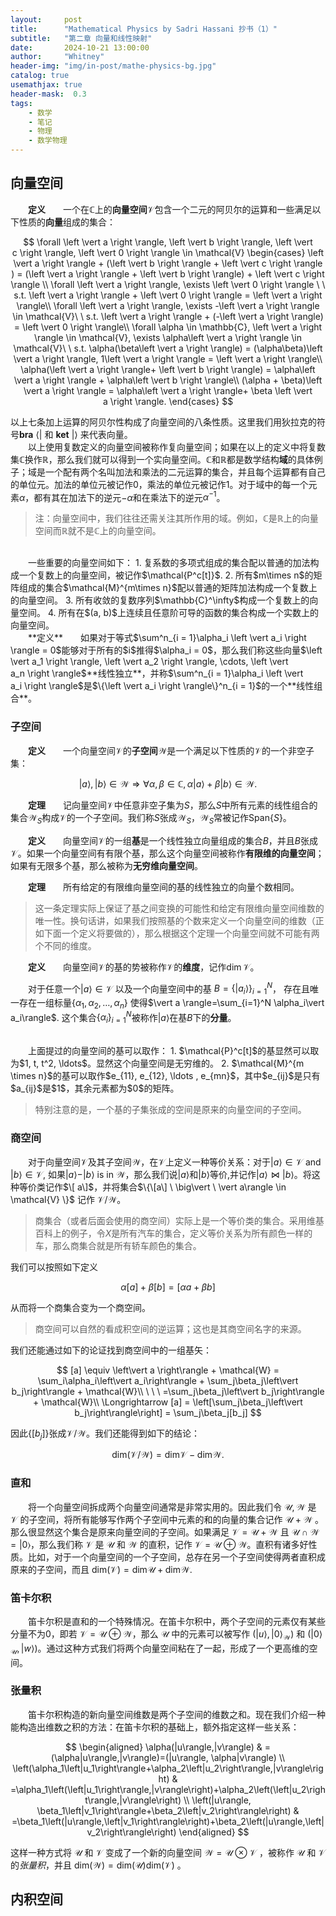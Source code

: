 ```yaml
---
layout:     post
title:      "Mathematical Physics by Sadri Hassani 抄书（1）"
subtitle:   "第二章 向量和线性映射"
date:       2024-10-21 13:00:00
author:     "Whitney"
header-img: "img/in-post/mathe-physics-bg.jpg"
catalog: true
usemathjax: true
header-mask:  0.3
tags:
    - 数学
    - 笔记
    - 物理
    - 数学物理
---
```


## 向量空间
&emsp;&emsp;**定义**&emsp;&emsp;一个在$\mathbb{C}$上的**向量空间**$\mathcal{V}$包含一个二元的阿贝尔的运算和一些满足以下性质的**向量**组成的集合：

$$
\forall \left \vert a \right \rangle, \left \vert b \right \rangle, \left \vert c \right \rangle, \left \vert 0 \right \rangle \in \mathcal{V}
\begin{cases}
    \left \vert a \right \rangle + (\left \vert b \right \rangle + \left \vert c \right \rangle ) = (\left \vert a \right \rangle + \left \vert b \right \rangle) + \left \vert c \right \rangle \\
    \forall \left \vert a \right \rangle, \exists \left \vert 0 \right \rangle \ \ s.t. \left \vert a \right \rangle + \left \vert 0 \right \rangle = \left \vert a \right \rangle\\
    \forall \left \vert a \right \rangle, \exists -\left \vert a \right \rangle \in \mathcal{V}\ \ s.t. \left \vert a \right \rangle + (-\left \vert a \right \rangle) = \left \vert 0 \right \rangle\\
    \forall \alpha \in \mathbb{C}, \left \vert a \right \rangle \in \mathcal{V}, \exists \alpha\left \vert a \right \rangle \in \mathcal{V}\ \ s.t. \alpha(\beta\left \vert a \right \rangle) = (\alpha\beta)\left \vert a \right \rangle, 1\left \vert a \right \rangle = \left \vert a \right \rangle\\
    \alpha(\left \vert a \right \rangle+ \left \vert b \right \rangle) = \alpha\left \vert a \right \rangle + \alpha\left \vert b \right \rangle\\
    (\alpha + \beta)\left \vert a \right \rangle = \alpha\left \vert a \right \rangle+ \beta \left \vert a \right \rangle.
\end{cases}
$$

以上七条加上运算的阿贝尔性构成了向量空间的八条性质。这里我们用狄拉克的符号**bra** $\left \langle  \right \vert$ 和 **ket** $\left \vert  \right \rangle$ 来代表向量。
<br>
&emsp;&emsp;以上使用复数定义的向量空间被称作复向量空间；如果在以上的定义中将复数集$\mathbb{C}$换作$\mathbb{R}$，那么我们就可以得到一个实向量空间。$\mathbb{C}$和$\mathbb{R}$都是数学结构**域**的具体例子；域是一个配有两个名叫加法和乘法的二元运算的集合，并且每个运算都有自己的单位元。加法的单位元被记作$0$，乘法的单位元被记作$1$。对于域中的每一个元素$\alpha$，都有其在加法下的逆元$-\alpha$和在乘法下的逆元$\alpha^{-1}$。

>注：向量空间中，我们往往还需关注其所作用的域。例如，$\mathbb{C}$是$\mathbb{R}$上的向量空间而$\mathbb{R}$就不是$\mathbb{C}$上的向量空间。

<br>
&emsp;&emsp;一些重要的向量空间如下：
1. 复系数的多项式组成的集合配以普通的加法构成一个复数上的向量空间，被记作$\mathcal{P^c[t]}$.
2. 所有$m\times n$的矩阵组成的集合$\mathcal{M}^{m\times n}$配以普通的矩阵加法构成一个复数上的向量空间。
3. 所有收敛的复数序列$\mathbb{C}^\infty$构成一个复数上的向量空间。
4. 所有在$(a, b)$上连续且任意阶可导的函数的集合构成一个实数上的向量空间。

<br>
&emsp;&emsp;**定义**&emsp;&emsp;如果对于等式$\sum^n_{i = 1}\alpha_i \left \vert a_i \right \rangle = 0$能够对于所有的$i$推得$\alpha_i = 0$，那么我们称这些向量$\left \vert a_1 \right \rangle, \left \vert a_2 \right \rangle, \cdots, \left \vert a_n \right \rangle$**线性独立**，并称$\sum^n_{i = 1}\alpha_i \left \vert a_i \right \rangle$是$\{\left \vert a_i \right \rangle\}^n_{i = 1}$的一个**线性组合**。

### 子空间
&emsp;&emsp;**定义**&emsp;&emsp;一个向量空间$\mathcal{V}$的**子空间**$\mathcal{W}$是一个满足以下性质的$\mathcal{V}$的一个非空子集：

$$
\left \vert a \right \rangle, \left \vert b \right \rangle \in \mathcal{W} \Rightarrow \forall \alpha, \beta \in \mathbb{C}, \alpha\left \vert a \right \rangle+\beta \left \vert b \right \rangle \in \mathcal{W}.
$$

&emsp;&emsp;**定理**&emsp;&emsp;记向量空间$\mathcal{V}$中任意非空子集为$S$，那么$S$中所有元素的线性组合的集合$\mathcal{W}_S$构成$\mathcal{V}$的一个子空间。我们称$S$张成$\mathcal{W}_S$，$\mathcal{W}_S$常被记作$\mathrm{Span}\{S\}$。

&emsp;&emsp;**定义**&emsp;&emsp;向量空间$\mathcal{V}$的一组**基**是一个线性独立向量组成的集合$B$，并且$B$张成$\mathcal{V}$。如果一个向量空间有有限个基，那么这个向量空间被称作**有限维的向量空间**；如果有无限多个基，那么被称为**无穷维向量空间**。

&emsp;&emsp;**定理**&emsp;&emsp;所有给定的有限维向量空间的基的线性独立的向量个数相同。
>这一条定理实际上保证了基之间变换的可能性和给定有限维向量空间维数的唯一性。换句话讲，如果我们按照基的个数来定义一个向量空间的维数（正如下面一个定义将要做的），那么根据这个定理一个向量空间就不可能有两个不同的维度。

&emsp;&emsp;**定义**&emsp;&emsp;向量空间$\mathcal{V}$的基的势被称作$\mathcal{V}$的**维度**，记作$\dim \mathcal{V}$。

&emsp;&emsp;对于任意一个$\vert a \rangle \in \mathcal{V}$ 以及一个向量空间中的基 $B = \{\vert a_i \rangle\}^N_{i = 1}$， 存在且唯一存在一组标量$\{\alpha_1, \alpha_2, \ldots, \alpha_n\}$ 使得$\vert a \rangle=\sum_{i=1}^N \alpha_i\vert a_i\rangle$. 这个集合$\{ \alpha_i \}_{i=1}^N$被称作$\vert a\rangle$在基$B$下的**分量**。

<br>
&emsp;&emsp;上面提过的向量空间的基可以取作：
1. $\mathcal{P}^c[t]$的基显然可以取为$1, t, t^2, \ldots$。显然这个向量空间是无穷维的。
2. $\mathcal{M}^{m \times n}$的基可以取作$e_{11}, e_{12}, \ldots , e_{mn}$，其中$e_{ij}$是只有$a_{ij}$是$1$，其余元素都为$0$的矩阵。

>特别注意的是，一个基的子集张成的空间是原来的向量空间的子空间。

### 商空间
&emsp;&emsp;对于向量空间$\mathcal{V}$及其子空间$\mathcal{W}$，在$\mathcal{V}$上定义一种等价关系：对于$\vert a\rangle \in \mathcal{V}$ and $\vert b\rangle \in \mathcal{V}$, 如果$\vert a\rangle-\vert b\rangle$ is in $\mathcal{W}$，那么我们说$\vert a\rangle$和$\vert b\rangle$等价,并记作$\vert a\rangle \bowtie\vert b\rangle$。将这种等价类记作$\[ a\]$，并将集合$\{\[a\] \ \big\vert \ \vert a\rangle \in \mathcal{V} \}$ 记作 $\mathcal{V} / \mathcal{W}$。
>商集合（或者后面会使用的商空间）实际上是一个等价类的集合。采用维基百科上的例子，令$X$是所有汽车的集合，定义等价关系为所有颜色一样的车，那么商集合就是所有轿车颜色的集合。

我们可以按照如下定义

$$
\alpha[a] + \beta[b] = [\alpha a + \beta b]
$$

从而将一个商集合变为一个商空间。
> 商空间可以自然的看成积空间的逆运算；这也是其商空间名字的来源。

我们还能通过如下的论证找到商空间中的一组基矢：

$$
[a] \equiv \left\vert a \right\rangle + \mathcal{W} = \sum_i\alpha_i\left\vert a_i\right\rangle + \sum_j\beta_j\left\vert b_j\right\rangle + \mathcal{W}\\
\ \ \  =\sum_j\beta_j\left\vert b_j\right\rangle + \mathcal{W}\\
\Longrightarrow [a] = \left[\sum_j\beta_j\left\vert b_j\right\rangle\right] = \sum_j\beta_j[b_j]
$$

因此$\{[b_j]\}$张成$\mathcal{V}/\mathcal{W}$。我们还能得到如下的结论：

$$
\mathrm{dim}\left(\mathcal{V}/\mathcal{W}\right) = \mathrm{dim}\mathcal{V} - \mathrm{dim}\mathcal{W}.
$$

### 直和
&emsp;&emsp;将一个向量空间拆成两个向量空间通常是非常实用的。因此我们令 $\mathcal{U}, \mathcal{W}$ 是 $\mathcal{V}$ 的子空间，将所有能够写作两个子空间中元素的和的向量的集合记作 $\mathcal{U} + \mathcal{W}$ 。那么很显然这个集合是原来向量空间的子空间。如果满足 $\mathcal{V} = \mathcal{U} + \mathcal{W}$ 且 $\mathcal{U}\cap \mathcal{W} = \left\vert 0\right\rangle$，那么我们称 $\mathcal{V}$ 是 $\mathcal{U}$ 和 $\mathcal{W}$ 的直积，记作 $\mathcal{V} = \mathcal{U} \oplus \mathcal{W}$。直积有诸多好性质。比如，对于一个向量空间的一个子空间，总存在另一个子空间使得两者直积成原来的子空间，而且 $\mathrm{dim}\left(\mathcal{V}\right) = \mathrm{dim}\mathcal{U} + \mathrm{dim}\mathcal{W}.$

### 笛卡尔积
&emsp;&emsp;笛卡尔积是直和的一个特殊情况。在笛卡尔积中，两个子空间的元素仅有某些分量不为0，即若 $\mathcal{V} = \mathcal{U} \oplus \mathcal{W}$，那么 $\mathcal{U}$ 中的元素可以被写作 $(\left\vert u \right\rangle, \left\vert 0\right\rangle_\mathcal{W})$ 和 $(\left\vert 0 \right\rangle_\mathcal{U}, \left\vert w\right\rangle)$。通过这种方式我们将两个向量空间粘在了一起，形成了一个更高维的空间。

### 张量积
&emsp;&emsp;笛卡尔积构造的新向量空间维数是两个子空间的维数之和。现在我们介绍一种能构造出维数之积的方法：在笛卡尔积的基础上，额外指定这样一些关系：

$$
\begin{aligned}
\alpha(|u\rangle,|v\rangle) & =(\alpha|u\rangle,|v\rangle)=(|u\rangle, \alpha|v\rangle) \\
\left(\alpha_1\left|u_1\right\rangle+\alpha_2\left|u_2\right\rangle,|v\rangle\right) & =\alpha_1\left(\left|u_1\right\rangle,|v\rangle\right)+\alpha_2\left(\left|u_2\right\rangle,|v\rangle\right) \\
\left(|u\rangle, \beta_1\left|v_1\right\rangle+\beta_2\left|v_2\right\rangle\right) & =\beta_1\left(|u\rangle,\left|v_1\right\rangle\right)+\beta_2\left(|u\rangle,\left|v_2\right\rangle\right)
\end{aligned}
$$

这样一种方式将 $\mathcal{U}$ 和 $\mathcal{V}$ 变成了一个新的向量空间 $\mathcal{W} = \mathcal{U}\otimes \mathcal{V}$ ，被称作 $\mathcal{U}$ 和 $\mathcal{V}$ 的*张量积*，并且 $\mathrm{dim}(\mathcal{W}) = \mathrm{dim}(\mathcal{U})\mathrm{dim}(\mathcal{V})$ 。

## 内积空间
&emsp;&emsp;
